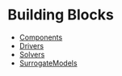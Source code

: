# Building Blocks

- [Components](building_blocks/components/components.md)
- [Drivers](building_blocks/drivers/index.md)
- [Solvers](building_blocks/solvers/solvers.md)
- [SurrogateModels](building_blocks/surrogates/index.md)
